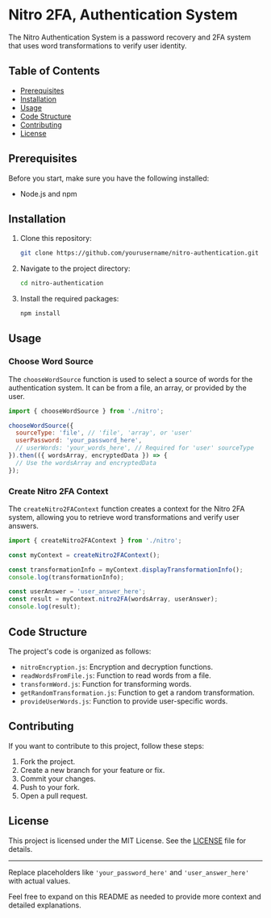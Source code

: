 
# Nitro 2FA, Authentication System

The Nitro Authentication System is a password recovery and 2FA system that uses word transformations to verify user identity.

## Table of Contents

- [Prerequisites](#prerequisites)
- [Installation](#installation)
- [Usage](#usage)
- [Code Structure](#code-structure)
- [Contributing](#contributing)
- [License](#license)

## Prerequisites

Before you start, make sure you have the following installed:

- Node.js and npm

## Installation

1. Clone this repository:

   ```bash
   git clone https://github.com/yourusername/nitro-authentication.git
   ```

2. Navigate to the project directory:

   ```bash
   cd nitro-authentication
   ```

3. Install the required packages:

   ```bash
   npm install
   ```

## Usage

### Choose Word Source

The `chooseWordSource` function is used to select a source of words for the authentication system. It can be from a file, an array, or provided by the user.

```javascript
import { chooseWordSource } from './nitro';

chooseWordSource({
  sourceType: 'file', // 'file', 'array', or 'user'
  userPassword: 'your_password_here',
  // userWords: 'your_words_here', // Required for 'user' sourceType
}).then(({ wordsArray, encryptedData }) => {
  // Use the wordsArray and encryptedData
});
```

### Create Nitro 2FA Context

The `createNitro2FAContext` function creates a context for the Nitro 2FA system, allowing you to retrieve word transformations and verify user answers.

```javascript
import { createNitro2FAContext } from './nitro';

const myContext = createNitro2FAContext();

const transformationInfo = myContext.displayTransformationInfo();
console.log(transformationInfo);

const userAnswer = 'user_answer_here';
const result = myContext.nitro2FA(wordsArray, userAnswer);
console.log(result);
```

## Code Structure

The project's code is organized as follows:

- `nitroEncryption.js`: Encryption and decryption functions.
- `readWordsFromFile.js`: Function to read words from a file.
- `transformWord.js`: Function for transforming words.
- `getRandomTransformation.js`: Function to get a random transformation.
- `provideUserWords.js`: Function to provide user-specific words.

## Contributing

If you want to contribute to this project, follow these steps:

1. Fork the project.
2. Create a new branch for your feature or fix.
3. Commit your changes.
4. Push to your fork.
5. Open a pull request.

## License

This project is licensed under the MIT License. See the [LICENSE](LICENSE) file for details.

---

Replace placeholders like `'your_password_here'` and `'user_answer_here'` with actual values.

Feel free to expand on this README as needed to provide more context and detailed explanations.